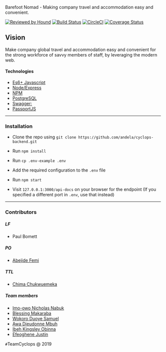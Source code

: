 Barefoot Nomad - Making company travel and accommodation easy and convenient.

[![Reviewed by Hound](https://img.shields.io/badge/Reviewed_by-Hound-8E64B0.svg)](https://houndci.com) 
[![Build Status](https://travis-ci.org/andela/cyclops-backend.svg?branch=develop)](https://travis-ci.org/andela/cyclops-backend)
[![CircleCI](https://circleci.com/gh/andela/cyclops-backend.svg?style=svg)](https://circleci.com/gh/andela/cyclops-backend)
[![Coverage Status](https://coveralls.io/repos/github/andela/cyclops-backend/badge.svg?branch=develop)](https://coveralls.io/github/andela/cyclops-backend?branch=develop)


## Vision
Make company global travel and accommodation easy and convenient for the strong workforce of savvy members of staff, by leveraging the modern web. 


#### Technologies

- [Es6+ Javascript](https://www.ecma-international.org/ecma-262/9.0/index.html)
- [Node/Express](https://nodejs.org/en/)
- [NPM](npmjs.com)
- [PostgreSQL](https://www.postgresql.org/)
- [Swagger:](https://swagger.io/)
- [PassportJS](http://www.passportjs.org)

---

### Installation

- Clone the repo using `git clone https://github.com/andela/cyclops-backend.git`

- Run `npm install`

- Run `cp .env-example .env`

- Add the required configuration to the `.env` file

- Run `npm start`

- Visit `127.0.0.1:3000/api-docs` on your browser for the endpoint (If you specified a different port in `.env`, use that instead) 

---

### Contributors

##### LF

- Paul Bomett

##### PO

- [Abejide Femi](https://github.com/abejide001)

##### TTL

- [Chima Chukwuemeka](https://github.com/chukwuemekachm)

##### Team members

- [Imo-owo Nicholas Nabuk](https://github.com/richienabuk)
- [Blessing Makaraba](https://github.com/Abobos)
- [Wokoro Duoye Samuel](https://github.com/Wokoro)
- [Awa Dieudonne Mbuh](https://github.com/dieudonneAwa)
- [Ibeh Kingsley Obinna](https://github.com/Kingobaino)
- [Efeoghene Justin](https://github.com/justinefe)

`#`TeamCyclops @ 2019
